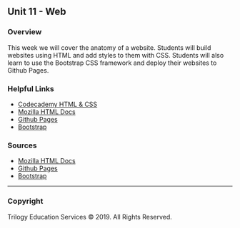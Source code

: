 ## Unit 11 - Web

### Overview

This week we will cover the anatomy of a website. Students will build websites using HTML and add styles to them with CSS. Students will also learn to use the Bootstrap CSS framework and deploy their websites to Github Pages.


### Helpful Links

* [Codecademy HTML & CSS](https://www.codecademy.com/learn/web)
* [Mozilla HTML Docs](https://developer.mozilla.org/en-US/docs/Web/HTML)
* [Github Pages](https://pages.github.com/)
* [Bootstrap](https://getbootstrap.com/)

### Sources

* [Mozilla HTML Docs](https://developer.mozilla.org/en-US/docs/Web/HTML)
* [Github Pages](https://pages.github.com/)
* [Bootstrap](https://getbootstrap.com/)

- - -

### Copyright

Trilogy Education Services © 2019. All Rights Reserved.
